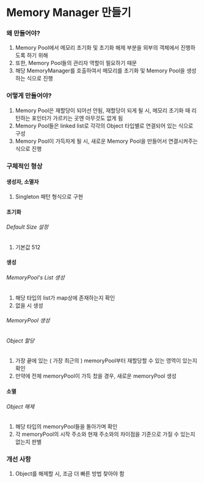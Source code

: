 # Memory Manager 만들기

### 왜 만들어야?
1. Memory Pool에서 메모리 초기화 및 초기화 해제 부분을 외부의 객체에서 진행하도록 하기 위해
2. 또한, Memory Pool들의 관리자 역할이 필요하기 때문
3. 해당 MemoryManager를 호출하여서 메모리를 초기화 및 Memory Pool을 생성하는 식으로 진행

### 어떻게 만들어야?
1. Memory Pool은 재할당이 되어선 안됨, 재할당이 되게 될 시, 메모리 초기화 때 리턴하는 포인터가 가르키는 곳엔 아무것도 없게 됨
2. Memory Pool들은 linked list로 각각의 Object 타입별로 연결되어 있는 식으로 구성
3. Memory Pool이 가득차게 될 시, 새로운 Memory Pool을 만들어서 연결시켜주는 식으로 진행

### 구체적인 형상
#### 생성자, 소멸자
1. Singleton 패턴 형식으로 구현

#### 초기화
###### Default Size 설정
1. 기본값 512

#### 생성
###### MemoryPool's List 생성
1. 해당 타입의 list가 map상에 존재하는지 확인
2. 없을 시 생성

###### MemoryPool 생성

###### Object 할당
1. 가장 끝에 있는 ( 가장 최근의 ) memoryPool부터 재할당할 수 있는 영역이 있는지 확인
2. 만약에 전체 memoryPool이 가득 찼을 경우, 새로운 memoryPool 생성

#### 소멸
###### Object 해제
1. 해당 타입의 memoryPool들을 돌아가며 확인
2. 각 memoryPool의 시작 주소와 현재 주소와의 차이점을 기준으로 가질 수 있는지 없는지 판별

### 개선 사항
1. Object를 해제할 시, 조금 더 빠른 방법 찾아야 함